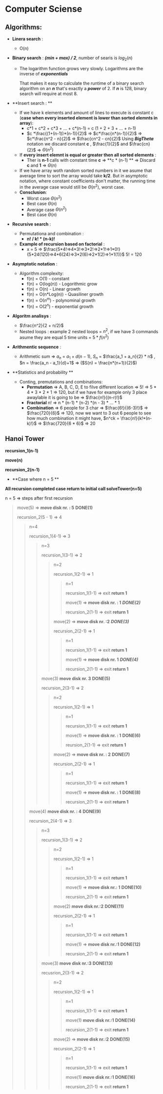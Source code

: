 # Computer Sciense

## Algorithms:

* **Linera search** : 

  * O(n)

* **Binary search** :   ***(min + max) / 2***, number of searis is $log_2(n)$

  * The logarithm function grows very slowly. Logarithms are the inverse of ***exponentials***

    That makes it easy to calculate the runtime of a binary search algorithm on an ***n*** that's exactly a ***power*** of 2. If ***n*** is 128, binary search will require at most 8.

* **Insert search : **

  * If we have k elements and amount of lines to execute is constant c (**case when every inserted element is lower than sorted elemnts in array**):
    * c\*1 + c\*2 + c\*3 + ... + c\*(n-1) = c (1 + 2 + 3 + ... + n-1)
    * $c *\frac{(1+(n-1))*(n-1)}{2}$ => $c*\frac{n*(n-1)}{2}$ => $c*\frac{n^2 - n}{2}$ => $\frac{cn^2 - cn}{2}$ Using ***BigTheta*** notation we discard constant **c** , $\frac{1}{2}$ and $\frac{cn}{2}$ => $\Theta(n^2)$
  * If **every insert elemnt is equal or greater then all sorted elements** :
    * Ther is **n-1** calls with constant time **c** => **c \* (n-1) ** => Discard **c** and **1** => $\Theta (n)$
  * If we have array woth random sorted numbers in it we asume that average time to sort the array would take **k/2**. But in asymptotic notation, where constant coefficients don't matter, the running time in the average case would still be $\Theta (n^2)$, worst case.
  * **Consclusion**:
    * Worst case $\Theta (n^2)$
    * Best case $\Theta (n)$
    * Average case $\Theta (n^2)$
    * Best case $\Theta (n)$

* **Recursive search** :

  * Permutationa and combination :
    * **n! / k! * (n-k)!** 
  * **Example of recursion based on factorial** : 
    * x = 5 => $\frac{5*4!=>4*3!=>3*2!=>2*1!=>1*0!}{5*24(120)=>4*6(24)=>3*2(6)=>2*1(2)=>1*1(1)}$ 5! = 120

* **Asymptotic notation** : 

  * Algorithm complexity:
    * f(n) = O(1) - constant
    * f(n) = O(log(n)) - Logorithmic grow
    * f(n) = O(n) - Linear growth
    * f(n) = O(n*Log(n)) - Quasiliner growth
    * f(n) = O($n^m$) - polynominal growth
    * f(n) = O($2^n$) - exponential growth

* **Algoritm analisys** : 

  *  $\frac{n^2}{2 + n/2}$
    * Nested loops : example 2 nested loops = $n^2$, if we have 3 commands asume they are equal 5 time units = $5*f(n^2)$
  
* **Arithmentic sequence** :

  * Arithmetic sum => $a_n$ = $a_1 + d(n-1)$, $S_n$ = $\frac{a_1 + a_n}{2} * n$ ,   $n = \frac{a_n - a_1}{d}+1$  => ($S(n) = \frac{n*(n+1)}{2}$)
  
* **Statistics and probability **

  * Conting, premutations and combinations:
    * **Permutation** => A, B, C, D, E to filve different location => 5! => 5 * 4 * 3 * 2 * 1 => 120, but if we have for example only 3 place awaylable it is going to be =>  $\frac{n!}{(n-r)!}$ 
    * **Fractorial** n! => n * (n-1) * (n-2) *(n - 3) * ... * 1
    * **Combination** => 6 people for 3 char => $\frac{6!}{(6-3)!}$ => $\frac{720}{6}$ => 120, now we want to 3 out 6 people to see how much combination it might have, $n^ck = \frac{n!}{k!*(n-k)!}$ => $\frac{720}{6 * 6}$ => 20

## Hanoi Tower

**recursion_1(n-1)**

**move(n)**

**recursion_2(n-1)**

* **Case where n = 5 ** 

**All recursion completed case return to initial call solveTower(n=5)**

n = 5 => steps after first recursion

> move(5) => **move disk nr. : 5**		**DONE(1)** 
>
> recursion_2(5 - 1) => 4
>
> > n=4
> >
> > recursion_1(4-1) => 3
> >
> > > n=3
> > >
> > > recursion_1(3-1) => 2
> > >
> > > > n=2
> > > >
> > > > recursion_1(2-1) => 1
> > > >
> > > > > n=1
> > > > >
> > > > > recursion_1(1-1) => exit **return 1**
> > > > >
> > > > > move(1) => **move disk nr. : 1** 		***DONE(2)***
> > > > >
> > > > > recursion_2(1-1) =>  exit **return 1**
> > > >
> > > > move(2) => **move disk nr. :2**			***DONE(3)***
> > > >
> > > > recursion_2(2-1) => 1
> > > >
> > > > > n=1
> > > > >
> > > > > recursion_1(1-1) => exit **return 1**
> > > > >
> > > > > move(1) => **move disk nr. 1**		***DONE(4)***
> > > > >
> > > > > recursion_2(1-1) => exit **return 1**
> > >
> > > move(3) **move disk nr. 3**		**DONE(5)**
> > >
> > > recursion_2(3-1) => 2
> > >
> > > > n=2
> > > >
> > > > recursion_1(2-1) => 1
> > > >
> > > > > n=1
> > > > >
> > > > > recursion_1(1-1) => exit **return 1**
> > > > >
> > > > > move(1) => **move disk nr. : 1**		**DONE(6)**
> > > > >
> > > > > reursion_2(1-1) => exit **return 1**
> > > >
> > > > move(2) => **move disk nr. : 2**		**DONE(7)**
> > > >
> > > > recursion_2(2-1) => 1
> > > >
> > > > > n=1
> > > > >
> > > > > recursion_1(1-1) => exit **return 1**
> > > > >
> > > > > move(1) => **move disk nr. : 1**		**DONE(8)**
> > > > >
> > > > > recursion_2(1-1) => exit **return 1**
> >
> > move(4) **move disk nr. : 4**		**DONE(9)**
> >
> > recursion_2(4-1) => 3
> >
> > > n=3
> > >
> > > recursion_1(3-1) => 2
> > >
> > > > n=2
> > > >
> > > > recursion_1(2-1) => 1
> > > >
> > > > > n=1
> > > > >
> > > > > recursion_1(1-1) => exit **return 1**
> > > > >
> > > > > move(1)  => **move disk nr.: 1**		**DONE(10)**
> > > > >
> > > > > recursion_2(1-1) => exit **return 1**
> > > >
> > > > move(2) **move disk nr.:2**		**DONE(11)**
> > > >
> > > > recursion_2(2-1) => 1
> > > >
> > > > > n=1
> > > > >
> > > > > recursion_1(1-1) => exit **return 1**
> > > > >
> > > > > move(1) => **move disk nr.:1**		**DONE(12)**
> > > > >
> > > > > recursion_2(1-1) => exit **return 1**
> > >
> > > move(3) **move disk nr.:3**		**DONE(13)**
> > >
> > > recusrion_2(3-1) => 2
> > >
> > > > n=2
> > > >
> > > > recursion_1(2-1) => 1
> > > >
> > > > > n=1
> > > > >
> > > > > recursion_1(1-1) => exit **return 1**
> > > > >
> > > > > move(1) **move disk nr.:1**		**DONE(14)**
> > > > >
> > > > > recursion_2(1-1) => exit **return 1**
> > > >
> > > > move(2) => **move disk nr.:2**		**DONE(15)**
> > > >
> > > > recursion_2(2-1) => 1
> > > >
> > > > > n=1
> > > > >
> > > > > recursion_1(1-1) => exit **return 1**
> > > > >
> > > > > move(1) **move disk nr.:1**		**DONE(16)**
> > > > >
> > > > > recursion_2(1-1) => exit **return 1**

